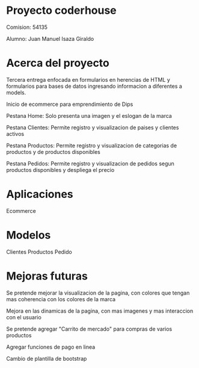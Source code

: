 # Proyecto coderhouse

Comision: 54135

Alumno: Juan Manuel Isaza Giraldo

# Acerca del proyecto
Tercera entrega enfocada en formularios en herencias de HTML y formularios para bases de datos ingresando informacion a diferentes a models.

Inicio de ecommerce para emprendimiento de Dips

Pestana Home: Solo presenta una imagen y el eslogan de la marca

Pestana Clientes: Permite registro y visualizacion de paises y clientes activos

Pestana Productos: Permite registro y visualizacion de categorias de productos y de productos disponibles

Pestana Pedidos: Permite registro y visualizacion de pedidos segun productos disponibles y despliega el precio

# Aplicaciones
Ecommerce

# Modelos
Clientes
Productos
Pedido

# Mejoras futuras
Se pretende mejorar la visualizacion de la pagina, con colores que tengan mas coherencia con los colores de la marca

Mejora en las dinamicas de la pagina, con mas imagenes y mas interaccion con el usuario

Se pretende agregar "Carrito de mercado" para compras de varios productos

Agregar funciones de pago en linea

Cambio de plantilla de bootstrap

